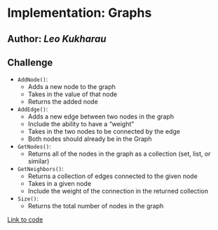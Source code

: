 # Implementation: Graphs

## Author: _Leo Kukharau_

## Challenge

- `AddNode()`:
    - Adds a new node to the graph
    - Takes in the value of that node
    - Returns the added node
- `AddEdge()`:
    - Adds a new edge between two nodes in the graph
    - Include the ability to have a “weight”
    - Takes in the two nodes to be connected by the edge
    - Both nodes should already be in the Graph
- `GetNodes()`:
    - Returns all of the nodes in the graph as a collection (set, list, or similar)
- `GetNeighbors()`:
    - Returns a collection of edges connected to the given node
    - Takes in a given node
    - Include the weight of the connection in the returned collection
- `Size()`:
    - Returns the total number of nodes in the graph


<a href="./graph.py">Link to code</a>
